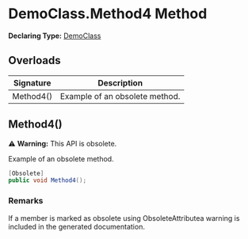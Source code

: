 # DemoClass.Method4 Method

**Declaring Type:** [DemoClass](../Type.md)

## Overloads

| Signature | Description                    |
| --------- | ------------------------------ |
| Method4() | Example of an obsolete method. |

## Method4()

⚠️ **Warning:** This API is obsolete.

Example of an obsolete method.

```csharp
[Obsolete]
public void Method4();
```

### Remarks

If a member is marked as obsolete using ObsoleteAttributea warning is included in the generated documentation.
